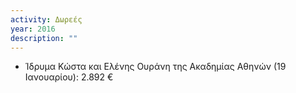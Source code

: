 ```yaml
---
activity: Δωρεές
year: 2016
description: ""
---
```


- Ίδρυμα Κώστα και Ελένης Ουράνη της Ακαδημίας Αθηνών (19 Ιανουαρίου): 2.892 €
